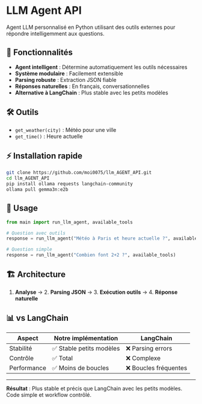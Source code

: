 # LLM Agent API

Agent LLM personnalisé en Python utilisant des outils externes pour répondre intelligemment aux questions.

## 🚀 Fonctionnalités

- **Agent intelligent** : Détermine automatiquement les outils nécessaires
- **Système modulaire** : Facilement extensible
- **Parsing robuste** : Extraction JSON fiable
- **Réponses naturelles** : En français, conversationnelles
- **Alternative à LangChain** : Plus stable avec les petits modèles

## 🛠️ Outils

- `get_weather(city)` : Météo pour une ville
- `get_time()` : Heure actuelle

## ⚡ Installation rapide

```bash
git clone https://github.com/moi0075/llm_AGENT_API.git
cd llm_AGENT_API
pip install ollama requests langchain-community
ollama pull gemma3n:e2b
```

## 🚀 Usage

```python
from main import run_llm_agent, available_tools

# Question avec outils
response = run_llm_agent("Météo à Paris et heure actuelle ?", available_tools)

# Question simple
response = run_llm_agent("Combien font 2+2 ?", available_tools)
```

## 🏗️ Architecture

1. **Analyse** → 2. **Parsing JSON** → 3. **Exécution outils** → 4. **Réponse naturelle**

## 📊 vs LangChain

| Aspect      | Notre implémentation     | LangChain             |
| ----------- | ------------------------ | --------------------- |
| Stabilité   | ✅ Stable petits modèles | ❌ Parsing errors     |
| Contrôle    | ✅ Total                 | ❌ Complexe           |
| Performance | ✅ Moins de boucles      | ❌ Boucles fréquentes |

---

**Résultat** : Plus stable et précis que LangChain avec les petits modèles. Code simple et workflow contrôlé.
